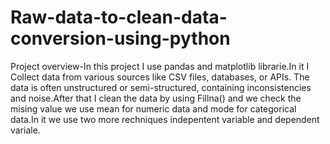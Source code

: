 # Raw-data-to-clean-data-conversion-using-python


Project overview-In this project I use pandas and matplotlib librarie.In it I Collect data from various sources like CSV files, databases, or APIs. The data is often unstructured or semi-structured, containing inconsistencies and noise.After that I clean the data by using Fillna() and we check the mising value we use mean for numeric data and mode for categorical data.In it we use two more rechniques indepentent variable and dependent variale.
